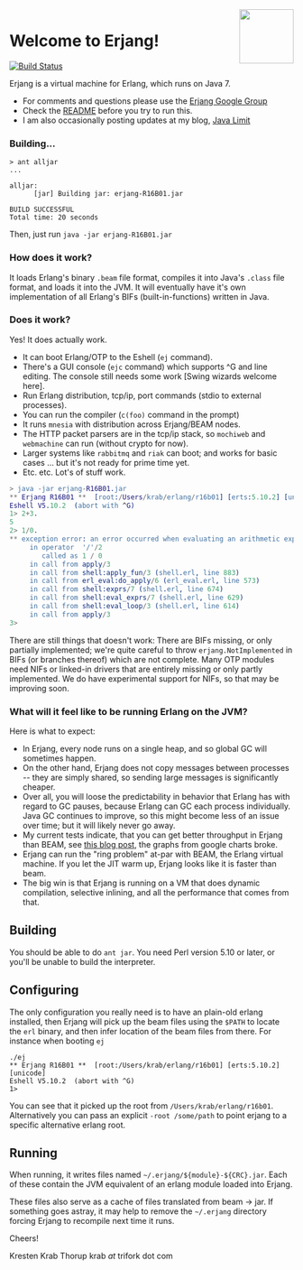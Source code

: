 <img src="https://raw.github.com/trifork/erjang/master/erjang_logo4.png" width="96px" align="right">

# Welcome to Erjang!  

[![Build Status](https://travis-ci.org/trifork/erjang.png)](https://travis-ci.org/trifork/erjang) 

Erjang is a virtual machine for Erlang, which runs on Java 7.  

* For comments and questions please use the [Erjang Google Group](http://groups.google.com/group/erjang)
* Check the [README](https://github.com/trifork/erjang/wiki/README) before you try to run this.
* I am also occasionally posting updates at my blog, [Java Limit](http://javalimit.com)

### Building...

````
> ant alljar
...

alljar:
      [jar] Building jar: erjang-R16B01.jar

BUILD SUCCESSFUL
Total time: 20 seconds
````
Then, just run `java -jar erjang-R16B01.jar`

### How does it work?

It loads Erlang's binary `.beam` file format, compiles it into Java's `.class` file format, and loads it into the JVM.   It will eventually have it's own implementation of all Erlang's BIFs (built-in-functions) written in Java.  

### Does it work?

Yes!  It does actually work.

- It can boot Erlang/OTP to the Eshell (`ej` command).
- There's a GUI console (`ejc` command) which supports ^G and line editing.  The console still needs some work [Swing wizards welcome here].
- Run Erlang distribution, tcp/ip, port commands (stdio to external processes).
- You can run the compiler (`c(foo)` command in the prompt)
- It runs `mnesia` with distribution across Erjang/BEAM nodes.
- The HTTP packet parsers are in the tcp/ip stack, so `mochiweb` and `webmachine` can run (without crypto for now).
- Larger systems like `rabbitmq` and `riak` can boot; and works for basic cases ... but it's not ready for prime time yet.
- Etc. etc.  Lot's of stuff work.

````erlang
> java -jar erjang-R16B01.jar
** Erjang R16B01 **  [root:/Users/krab/erlang/r16b01] [erts:5.10.2] [unicode]
Eshell V5.10.2  (abort with ^G)
1> 2+3.
5
2> 1/0.
** exception error: an error occurred when evaluating an arithmetic expression
     in operator  '/'/2
        called as 1 / 0
     in call from apply/3 
     in call from shell:apply_fun/3 (shell.erl, line 883)
     in call from erl_eval:do_apply/6 (erl_eval.erl, line 573)
     in call from shell:exprs/7 (shell.erl, line 674)
     in call from shell:eval_exprs/7 (shell.erl, line 629)
     in call from shell:eval_loop/3 (shell.erl, line 614)
     in call from apply/3 
3>
````

There are still things that doesn't work: There are BIFs missing, or only partially implemented; we're quite careful to throw `erjang.NotImplemented` in BIFs (or branches thereof) which are not complete.  Many OTP modules need NIFs or linked-in drivers that are entirely missing or only partly implemented.  We do have experimental support for NIFs, so that may be improving soon.



### What will it feel like to be running Erlang on the JVM?

Here is what to expect:

* In Erjang, every node runs on a single heap, and so global GC will sometimes happen.
* On the other hand, Erjang does not copy messages between processes -- they are simply shared, so sending large messages is significantly cheaper.
* Over all, you will loose the predictability in behavior that Erlang has with regard to GC pauses, because Erlang can GC each process individually.  Java GC continues to improve, so this might become less of an issue over time; but it will likely never go away.
* My current tests indicate, that you can get better throughput in Erjang than BEAM, see [this blog post](http://www.javalimit.com/2010/06/erjang-running-micro-benchmarks.html), the graphs from google charts broke.
* Erjang can run the "ring problem" at-par with BEAM, the Erlang virtual machine.  If you let the JIT warm up, Erjang looks like it is faster than beam.
* The big win is that Erjang is running on a VM that does dynamic compilation, selective inlining, and all the performance that comes from that.  


## Building

You should be able to do `ant jar`.  You need Perl version 5.10 or later, or you'll be unable to build the interpreter.

## Configuring

The only configuration you really need is to have an plain-old erlang installed, then Erjang will pick up the beam files using the `$PATH` to locate the `erl` binary, and then infer location of the beam files from there.  For instance when booting `ej`

````
./ej
** Erjang R16B01 **  [root:/Users/krab/erlang/r16b01] [erts:5.10.2] [unicode]
Eshell V5.10.2  (abort with ^G)
1> 
````

You can see that it picked up the root from `/Users/krab/erlang/r16b01`.  Alternatively you can pass an explicit `-root /some/path` to point erjang to a specific alternative erlang root.


## Running

When running, it writes files named `~/.erjang/${module}-${CRC}.jar`.  Each of these contain the JVM equivalent of an erlang module loaded into Erjang.

These files also serve as a cache of files translated from beam -> jar.
If something goes astray, it may help to remove the `~/.erjang` directory
forcing Erjang to recompile next time it runs.


Cheers!

Kresten Krab Thorup
krab _at_ trifork dot com




